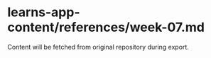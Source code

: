 # learns-app-content/references/week-07.md

Content will be fetched from original repository during export.